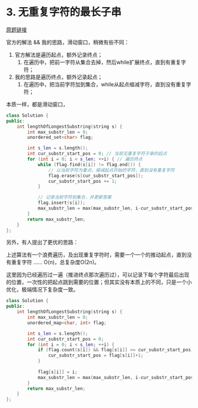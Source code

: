 # 3. 无重复字符的最长子串

[原题链接](https://leetcode-cn.com/problems/longest-substring-without-repeating-characters/)

官方的解法 && 我的思路，滑动窗口，稍微有些不同：

1. 官方解法是遍历起点，额外记录终点；
    1. 在遍历中，把前一字符从集合去掉，然后while扩展终点，直到有重复字符；
2. 我的思路是遍历终点，额外记录起点；
    1. 在遍历中，把当前字符加到集合，while从起点缩减字符，直到没有重复字符；

本质一样，都是滑动窗口，

```cpp
class Solution {
public:
    int lengthOfLongestSubstring(string s) {
        int max_substr_len = 0;
        unordered_set<char> flag;

        int s_len = s.length();
        int cur_substr_start_pos = 0; // 当前无重复字符子串的起点
        for (int i = 0; i < s_len; ++i) { // 遍历终点
            while (flag.find(s[i]) != flag.end()) { 
	    	    // 以当前字符为重点，缩减起点开始的字符，直到没有重复字符
                flag.erase(s[cur_substr_start_pos]);
                cur_substr_start_pos += 1;
            }

			// 记录当前字符到集合，并更新答案
            flag.insert(s[i]);
            max_substr_len = max(max_substr_len, i-cur_substr_start_pos+1);
        }
        return max_substr_len;
    }
};
```

另外，有人提出了更优的思路：

上述算法有一个浪费遍历，及出现重复字符时，需要一个一个的推动起点，直到没有重复字符 …… O(n)，总复杂度O(2n)。

这里因为已经遍历过一遍（推进终点那次遍历过），可以记录下每个字符最后出现的位置，一次性的把起点跳到需要的位置；但其实没有本质上的不同，只是一个小优化，极端情况下复杂度一致。

```cpp
class Solution {
public:
    int lengthOfLongestSubstring(string s) {
        int max_substr_len = 0;
        unordered_map<char, int> flag;

        int s_len = s.length();
        int cur_substr_start_pos = 0;
        for (int i = 0; i < s_len; ++i) {
            if (flag.count(s[i]) && flag[s[i]] >= cur_substr_start_pos) {
                cur_substr_start_pos = flag[s[i]]+1;
            }
            
            flag[s[i]] = i;
            max_substr_len = max(max_substr_len, i-cur_substr_start_pos+1);
        }
        return max_substr_len;
    }
};
```
